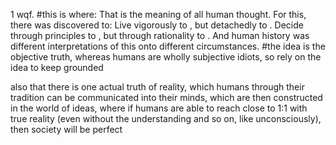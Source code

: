 1 wqf. #this is where:
That is the meaning of all human thought. For this, there was discovered to: Live vigorously to , but detachedly to . Decide through principles to , but through rationality to . And human history was different interpretations of this onto different circumstances.
#the idea is the objective truth, whereas humans are wholly subjective idiots, so rely on the idea to keep grounded


also that there is one actual truth of reality, which humans through their tradition can be communicated into their minds, which are then constructed in the world of ideas, where if humans are able to reach close to 1:1 with true reality (even without the understanding and so on, like unconsciously), then society will be perfect